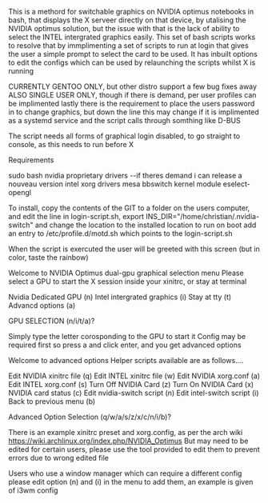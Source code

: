 This is a methord for switchable graphics on NVIDIA optimus notebooks in bash, that displays the X serveer directly on that device, by utalising the NVIDIA optimus solution, but the issue with that is the lack of ability to select the INTEL intergrated graphics easily. This set of bash scripts works to resolve that by immplimenting a set of scripts to run at login that gives the user a simple prompt to select the card to be used. It has inbuilt options to edit the configs which can be used by relaunching the scripts whilst X is running

CURRENTLY GENTOO ONLY, but other distro support a few bug fixes away
ALSO SINGLE USER ONLY, though if there is demand, per user profiles can be implimented
lastly there is the requirement to place the users password in to change graphics, but down the line this may change if it is implimented as a systemd service and the script calls through somthing like D-BUS

The script needs all forms of graphical login disabled, to go straight to console, as this needs to run before X

Requirements

sudo
bash
nvidia proprietary drivers --if theres demand i can release a nouveau version
intel xorg drivers
mesa
bbswitch kernel module
eselect-opengl


To install, copy the contents of the GIT to a folder on the users computer, and edit the line in login-script.sh, export INS_DIR="/home/christian/.nvidia-switch" and change the location to the installed location
to run on boot add an entry to /etc/profile.d/motd.sh which points to the login-script.sh

When the script is exercuted the user will be greeted with this screen (but in color, taste the rainbow)

Welcome to NVIDIA Optimus dual-gpu graphical selection menu
Please select a GPU to start the X session inside your xinitrc, or stay at terminal

 Nvidia Dedicated GPU (n)
 Intel intergrated graphics (i)
 Stay at tty (t)
 Advancd options (a)

GPU SELECTION (n/i/t/a)?

Simply type the letter corosponding to the GPU to start it
Config may be required first so press a and click enter, and you get advanced options

Welcome to advanced options
Helper scripts available are as follows....

Edit NVIDIA xinitrc file (q)
Edit INTEL xinitrc file (w)
Edit NVIDIA xorg.conf (a)
Edit INTEL xorg.conf (s)
Turn Off NVIDIA Card (z)
Turn On NVIDIA Card (x)
NVIDIA card status (c)
Edit nvidia-switch script (n)
Edit intel-switch script (i)
Back to previous menu (b)

Advanced Option Selection (q/w/a/s/z/x/c/n/i/b)?

There is an example xinitrc preset and xorg.config, as per the arch wiki
https://wiki.archlinux.org/index.php/NVIDIA_Optimus
But may need to be edited for certain users, please use the tool provided to edit them to prevent errors due to wrong edited file

Users who use a window manager which can require a different config please edit option (n) and (i) in the menu to add them, an example is given of i3wm config

